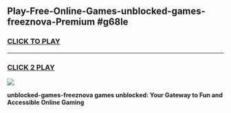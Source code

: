 
## Play-Free-Online-Games-unblocked-games-freeznova-Premium #g68le
<h3>
<a href="https://premium.freeplayer.one?title=unblocked-games-freeznova&ref=8M">CLICK TO PLAY</a></h3>
<hr>

<h3>
<a href="https://premium.freeplayer.one?title=unblocked-games-freeznova&ref=8M">CLICK 2 PLAY</a>
  
</h3>

<a href="https://premium.freeplayer.one?title=unblocked-games-freeznova&ref=8M"><img src="https://clearcache.store/games.png"></a>


**unblocked-games-freeznova games unblocked: Your Gateway to Fun and Accessible Online Gaming**

